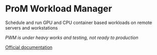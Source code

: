 # ProM Workload Manager

Schedule and run GPU and CPU container based workloads on remote servers and workstations

*PWM is under heavy works and testing, not ready to production*

[Official documentation](https://pwm.promfacility.eu/)
